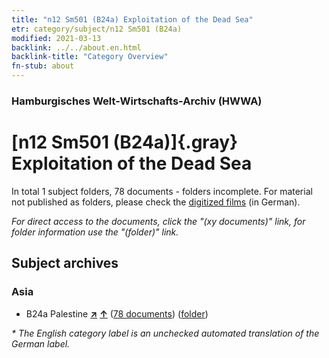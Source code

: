```yaml
---
title: "n12 Sm501 (B24a) Exploitation of the Dead Sea"
etr: category/subject/n12 Sm501 (B24a)
modified: 2021-03-13
backlink: ../../about.en.html
backlink-title: "Category Overview"
fn-stub: about
---
```


### Hamburgisches Welt-Wirtschafts-Archiv (HWWA)
# [n12 Sm501 (B24a)]{.gray}&#8201; Exploitation of the Dead Sea&#160; 





In total 1 subject folders, 78 documents - folders incomplete.
For material not published as folders, please check the [digitized films](/film/h1_sh) (in German).

_For direct access to the documents, click the "(xy documents)" link, for folder information use the "(folder)" link._

## Subject archives



### Asia

- B24a Palestine [**&nearr;**](../../../geo/i/141115/about.en.html "Palestine (all folders)") [**&uarr;**](../../../geo/about.en.html#B24a "Country category system") (<a href="https://pm20.zbw.eu/dfgview/sh/141115,145096" title="about: Palestine : Exploitation of the Dead Sea" target="_blank">78 documents</a>) ([folder](http://purl.org/pressemappe20/folder/sh/141115,145096))


_* The English category label is an unchecked automated translation of the German label._

